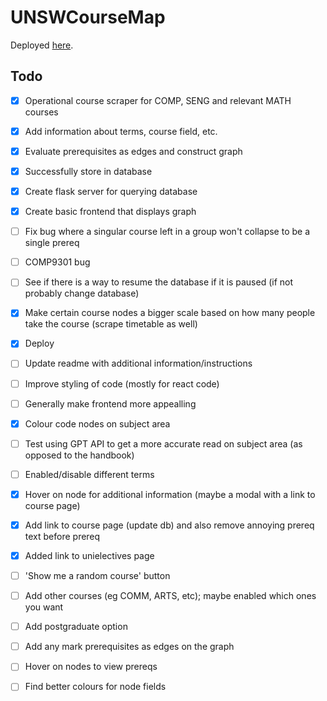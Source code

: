 # UNSWCourseMap

Deployed [here](https://unsw-course-map.vercel.app/).

## Todo
- [x] Operational course scraper for COMP, SENG and relevant MATH courses
- [x] Add information about terms, course field, etc.
- [x] Evaluate prerequisites as edges and construct graph
- [x] Successfully store in database
- [x] Create flask server for querying database
- [x] Create basic frontend that displays graph
- [ ] Fix bug where a singular course left in a group won't collapse to be a single prereq
- [ ] COMP9301 bug
- [ ] See if there is a way to resume the database if it is paused (if not probably change database)
- [x] Make certain course nodes a bigger scale based on how many people take the course (scrape timetable as well)
- [x] Deploy
- [ ] Update readme with additional information/instructions
- [ ] Improve styling of code (mostly for react code)
- [ ] Generally make frontend more appealling
- [X] Colour code nodes on subject area
- [ ] Test using GPT API to get a more accurate read on subject area (as opposed to the handbook)
- [ ] Enabled/disable different terms
- [X] Hover on node for additional information (maybe a modal with a link to course page)
- [X] Add link to course page (update db) and also remove annoying prereq text before prereq
- [X] Added link to unielectives page
- [ ] 'Show me a random course' button
- [ ] Add other courses (eg COMM, ARTS, etc); maybe enabled which ones you want
- [ ] Add postgraduate option
- [ ] Add any mark prerequisites as edges on the graph
- [ ] Hover on nodes to view prereqs
- [ ] Find better colours for node fields


